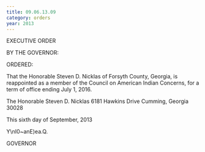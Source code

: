 ```yaml
---
title: 09.06.13.09
category: orders
year: 2013
---
```

 

EXECUTIVE ORDER

BY THE GOVERNOR:

ORDERED:

That the Honorable Steven D. Nicklas of Forsyth County, Georgia,
is reappointed as a member of the Council on American Indian
Concerns, for a term of office ending July 1, 2016.

The Honorable Steven D. Nicklas
6181 Hawkins Drive
Cumming, Georgia 30028

This sixth day of September, 2013

Y\nI0~anE)ea.Q.

GOVERNOR

